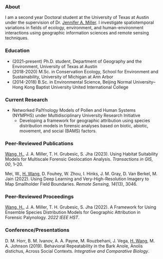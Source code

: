 ### About

I am a second year Doctoral student at the University of Texas at Austin under the supervision of Dr. <a target="_blank" href="https://liberalarts.utexas.edu/geography/faculty/jam5889">Jennifer A. Miller</a>. I investigate spatiotemporal variations in fields of ecology, environment, and human-environment interactions using geographic information sciences and remote sensing techniques. 

### Education

- (2021-present) Ph.D. student, Department of Geography and the Environment, University of Texas at Austin
- (2018-2020) M.Sc. in Conservation Ecology, School for Environment and Sustainability, University of Michigan at Ann Arbor
- (2014-2018) B.Sc. in Environmental Science, Beijing Normal University–Hong Kong Baptist University United International College

### Current Research 
- Networked PalYnology Models of Pollen and Human Systems (NYMPHS) under Multidisciplinary University Research Initiative
  - Developing a framework for geographic attribution using species distribution models in forensic analyses based on biotic, abiotic, movement, and social (BAMS) factors. 

### Peer-Reviewed Publications
<ins>Wang, H.</ins>, J. A. Miller, T. H. Grubesic, S. Jha (2023). Using Habitat Suitability Models for Multiscale Forensic Geolocation Analysis. <i>Transactions in GIS, 00</i>, 1–20. 

Mei, W., <ins>H. Wang</ins>, D. Fouhey, W. Zhou, I. Hinks, J. M. Gray, D. Van Berkel, M. Jain (2022). Using Deep Learning and Very-High-Resolution Imagery to Map Smallholder Field Boundaries. <i>Remote Sensing, 14</i>(13), 3046. 
<!-- <a target="_blank" href="https://doi.org/10.3390/rs14133046">[Link]</a> -->

### Peer-Reviewed Proceedings
<ins>Wang, H.</ins>, J. A. Miller, T. H. Grubesic, S. Jha (2022). A Framework for Using Ensemble Species Distribution Models for Geographic Attribution in Forensic Palynology. <i>2022 IEEE HST</i>. 
<!-- <a target="_blank" href="https://ieeexplore.ieee.org/abstract/document/10025427">[Link]</a> -->

### Conference/Presentations

D. M. Horr, B. M. Ivanov, A. A. Payne, M. Rouzbehani, J. Vega, <ins>H. Wang</ins>, M. A. Johnson (2019). Behavioral Repeatability in the Bark Anole, Anolis distichus, Across Social Contexts. <i>Integrative and Comparative Biology</i>. 

